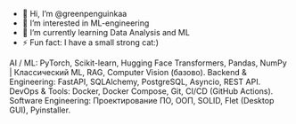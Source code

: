 - 👋 Hi, I’m @greenpenguinkaa
- 👀 I’m interested in ML-engineering 
- 🌱 I’m currently learning Data Analysis and ML
- ⚡ Fun fact: I have a small strong cat:)

<!---
greenpenguinkaa/greenpenguinkaa is a ✨ special ✨ repository because its `README.md` (this file) appears on your GitHub profile.
You can click the Preview link to take a look at your changes.
--->
AI / ML: PyTorch, Scikit-learn, Hugging Face Transformers, Pandas, NumPy | Классический ML, RAG, Computer Vision (базово).
Backend & Engineering: FastAPI, SQLAlchemy, PostgreSQL, Asyncio, REST API.
DevOps & Tools: Docker, Docker Compose, Git, CI/CD (GitHub Actions).
Software Engineering: Проектирование ПО, ООП, SOLID, Flet (Desktop GUI), Pyinstaller.
